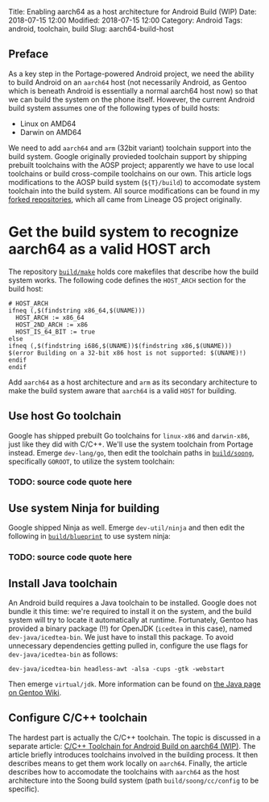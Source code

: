 Title: Enabling aarch64 as a host architecture for Android Build (WIP)
Date: 2018-07-15 12:00
Modified: 2018-07-15 12:00
Category: Android
Tags: android, toolchain, build
Slug: aarch64-build-host

## Preface

As a key step in the Portage-powered Android project, we need the ability to build Android on an `aarch64` host (not necessarily Android, as Gentoo which is beneath Android is essentially a normal aarch64 host now) so that we can build the system on the phone itself.  However, the current Android build system assumes one of the following types of build hosts:

  * Linux on AMD64
  * Darwin on AMD64

We need to add `aarch64` and `arm` (32bit variant) toolchain support into the build system.  Google originally provieded toolchain support by shipping prebuilt toolchains with the AOSP project; apparently we have to use local toolchains or build cross-compile toolchains on our own.  This article logs modifications to the AOSP build system (`${T}/build`) to accomodate system toolchain into the build system.  All source modifications can be found in my [forked repositories](https://github.com/KireinaHoro?tab=repositories), which all came from Lineage OS project originally.

# Get the build system to recognize aarch64 as a valid HOST arch

The repository [`build/make`](https://github.com/KireinaHoro/android_build) holds core makefiles that describe how the build system works.  The following code defines the `HOST_ARCH` section for the build host:

```make
# HOST_ARCH
ifneq (,$(findstring x86_64,$(UNAME)))
  HOST_ARCH := x86_64
  HOST_2ND_ARCH := x86
  HOST_IS_64_BIT := true
else
ifneq (,$(findstring i686,$(UNAME))$(findstring x86,$(UNAME)))
$(error Building on a 32-bit x86 host is not supported: $(UNAME)!)
endif
endif
```

Add `aarch64` as a host architecture and `arm` as its secondary architecture to make the build system aware that `aarch64` is a valid `HOST` for building.

## Use host Go toolchain

Google has shipped prebuilt Go toolchains for `linux-x86` and `darwin-x86`, just like they did with C/C++.  We'll use the system toolchain from Portage instead.  Emerge `dev-lang/go`, then edit the toolchain paths in [`build/soong`](https://github.com/KireinaHoro/android_build_soong), specifically `GOROOT`, to utilize the system toolchain:

### TODO: source code quote here

## Use system Ninja for building

Google shipped Ninja as well.  Emerge `dev-util/ninja` and then edit the following in [`build/blueprint`](#stub) to use system ninja:

### TODO: source code quote here

## Install Java toolchain

An Android build requires a Java toolchain to be installed.  Google does not bundle it this time: we're required to install it on the system, and the build system will try to locate it automatically at runtime.  Fortunately, Gentoo has provided a binary package (!!) for OpenJDK (`icedtea` in this case), named `dev-java/icedtea-bin`.  We just have to install this package.  To avoid unnecessary dependencies getting pulled in, configure the use flags for `dev-java/icedtea-bin` as follows:

    dev-java/icedtea-bin headless-awt -alsa -cups -gtk -webstart

Then emerge `virtual/jdk`.  More information can be found on [the Java page on Gentoo Wiki](https://wiki.gentoo.org/wiki/Java).

## Configure C/C++ toolchain

The hardest part is actually the C/C++ toolchain.  The topic is discussed in a separate article: [C/C++ Toolchain for Android Build on aarch64 (WIP)]({filename}toolchain-for-android.md).  The article briefly introduces toolchains involved in the building process.  It then describes means to get them work locally on `aarch64`.  Finally, the article describes how to accomodate the toolchains with `aarch64` as the host architecture into the Soong build system (path `build/soong/cc/config` to be specific).
